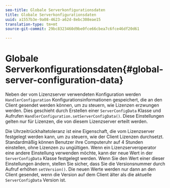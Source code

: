 ```yaml
---
seo-title: Globale Serverkonfigurationsdaten
title: Globale Serverkonfigurationsdaten
uuid: a1557b3e-9a08-4623-a62d-8ebc308eae15
translation-type: tm+mt
source-git-commit: 29bc8323460d9be0fce66cbea7c6fce46df20d61

---
```



# Globale Serverkonfigurationsdaten{#global-server-configuration-data}

Neben der vom Lizenzserver verwendeten Konfiguration werden `HandlerConfiguration` Konfigurationsinformationen gespeichert, die an den Client gesendet werden können, um zu steuern, wie Lizenzen erzwungen werden. Dies geschieht durch Erstellen einer `ServerConfigData` Klasse und Aufrufen `HandlerConfiguration.setServerConfigData()`. Diese Einstellungen gelten nur für Lizenzen, die von diesem Lizenzserver erteilt werden.

Die Uhrzeitrückhaltetoleranz ist eine Eigenschaft, die vom Lizenzserver festgelegt werden kann, um zu steuern, wie der Client Lizenzen durchsetzt. Standardmäßig können Benutzer ihre Computeruhr auf 4 Stunden einstellen, ohne Lizenzen zu ungültigen. Wenn ein Lizenzserveroperator eine andere Einstellung verwenden möchte, kann der neue Wert in der `ServerConfigData` Klasse festgelegt werden. Wenn Sie den Wert einer dieser Einstellungen ändern, stellen Sie sicher, dass Sie die Versionsnummer durch Aufruf erhöhen `setVersion()`. Die neuen Werte werden nur dann an den Client gesendet, wenn die Version auf dem Client älter als die aktuelle `ServerConfigData` Version ist.
